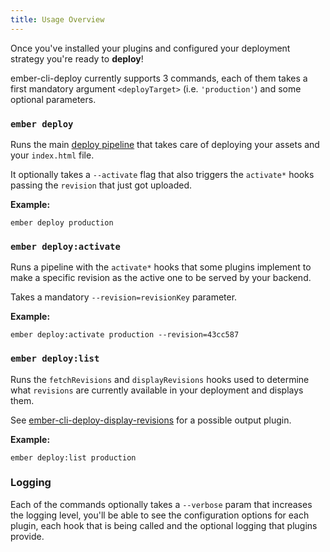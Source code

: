 ```yaml
---
title: Usage Overview
---
```


Once you've installed your plugins and configured your deployment strategy you're ready to **deploy**!

ember-cli-deploy currently supports 3 commands, each of them takes a first mandatory argument `<deployTarget>` (i.e. `'production'`) and some optional parameters.

### `ember deploy`

Runs the main [deploy pipeline](../pipeline-hooks/#hooks-by-command) that takes care of deploying your assets and your `index.html` file.

It optionally takes a `--activate` flag that also triggers the `activate*` hooks passing the `revision` that just got uploaded.

**Example:**

```
ember deploy production
```

### `ember deploy:activate`

Runs a pipeline with the `activate*` hooks that some plugins implement to make a specific revision as the active one to be served by your backend.

Takes a mandatory `--revision=revisionKey` parameter.

**Example:**

```
ember deploy:activate production --revision=43cc587
```

### `ember deploy:list`

Runs the `fetchRevisions` and `displayRevisions` hooks used to determine what `revisions` are currently available in your deployment and displays them.

See [ember-cli-deploy-display-revisions](https://github.com/ember-cli-deploy/ember-cli-deploy-display-revisions) for a possible output plugin.

**Example:**

```
ember deploy:list production
```

### Logging

Each of the commands optionally takes a `--verbose` param that increases the logging level, you'll be able to see the configuration options for each plugin, each hook that is being called and the optional logging that plugins provide.
